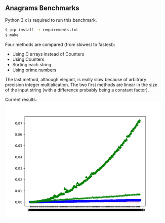 ## Anagrams Benchmarks

Python 3.x is required to run this benchmark.

```sh
$ pip install -r requirements.txt
$ make
```

Four methods are compared (from slowest to fastest):
* Using C arrays instead of Counters
* Using Counters
* Sorting each string
* Using [prime numbers](https://twitter.com/fermatslibrary/status/988399621402656773)

The last method, although elegant, is really slow because of arbitrary precision
integer multiplication. The two first methods are linear in the size of the
input string (with a difference probably being a constant factor).

Current results:
![results](./anagrams.png)
